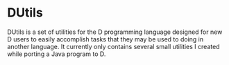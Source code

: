 # DUtils

DUtils is a set of utilities for the D programming language designed for new D users to easily accomplish tasks that they may be used to doing in another language. It currently only contains several small utilities I created while porting a Java program to D.